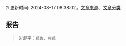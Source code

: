 :alarm_clock: 更新时间: 2024-08-17 08:38:02。[文章来源](/README.md)、[文章分类](/TAGS.md)

## 报告


> 关键字：`报告`、`月报`



